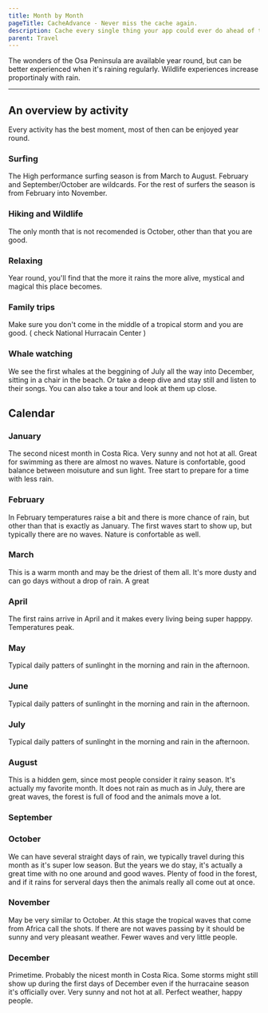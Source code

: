 ```yaml
---
title: Month by Month
pageTitle: CacheAdvance - Never miss the cache again.
description: Cache every single thing your app could ever do ahead of time, so your code never even has to run at all.
parent: Travel
---
```


The wonders of the Osa Peninsula are available year round, but can be better experienced when it's raining regularly. Wildlife experiences increase proportinaly with rain.

---

## An overview by activity

Every activity has the best moment, most of then can be enjoyed year round.

### Surfing

The High performance surfing season is from March to August. February and September/October are wildcards. For the rest of surfers the season is from February into November.

### Hiking and Wildlife

The only month that is not recomended is October, other than that you are good.

### Relaxing

Year round, you'll find that the more it rains the more alive, mystical and magical this place becomes.

### Family trips

Make sure you don't come in the middle of a tropical storm and you are good. ( check National Hurracain Center )

### Whale watching

We see the first whales at the beggining of July all the way into December, sitting in a chair in the beach. Or take a deep dive and stay still and listen to their songs. You can also take a tour and look at them up close.

## Calendar

### January

The second nicest month in Costa Rica. Very sunny and not hot at all. Great for swimming as there are almost no waves. Nature is confortable, good balance between moisuture and sun light. Tree start to prepare for a time with less rain.

### February

In February temperatures raise a bit and there is more chance of rain, but other than that is exactly as January. The first waves start to show up, but typically there are no waves. Nature is confortable as well.

### March

This is a warm month and may be the driest of them all. It's more dusty and can go days without a drop of rain. A great

### April

The first rains arrive in April and it makes every living being super happpy. Temperatures peak.

### May

Typical daily patters of sunlinght in the morning and rain in the afternoon.

### June

Typical daily patters of sunlinght in the morning and rain in the afternoon.

### July

Typical daily patters of sunlinght in the morning and rain in the afternoon.

### August

This is a hidden gem, since most people consider it rainy season. It's actually my favorite month. It does not rain as much as in July, there are great waves, the forest is full of food and the animals move a lot.

### September

### October

We can have several straight days of rain, we typically travel during this month as it's super low season. But the years we do stay, it's actually a great time with no one around and good waves. Plenty of food in the forest, and if it rains for serveral days then the animals really all come out at once.

### November

May be very similar to October. At this stage the tropical waves that come from Africa call the shots. If there are not waves passing by it should be sunny and very pleasant weather. Fewer waves and very little people.

### December

Primetime. Probably the nicest month in Costa Rica. Some storms might still show up during the first days of December even if the hurracaine season it's officially over. Very sunny and not hot at all. Perfect weather, happy people.
